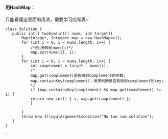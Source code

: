 #### 用HashMap：  
只能看懂这里面的用法，需要学习哈希表~`
        
        
    class Solution {
       public int[] twoSum(int[] nums, int target){
           Map<Integer, Integer> map = new HashMap<>();
           for (int i = 0; i < nums.length; i++) {
               /*用i来映射nums[i]*/
               map.put(nums[i], i);
           }
           for (int i = 0; i < nums.length; i++) {
               int complement = target - nums[i];
               /*
               map.get(complement)是指映射complement的参数;
               map.containKey(complement)：用来判断是否有映射complement的key;
               */
               if (map.containsKey(complement) && map.get(complement) != i) {
               return new int[] { i, map.get(complement) };
               }
        
           }
           throw new IllegalArgumentException("No two sum solution"); 
       }
    }
`    